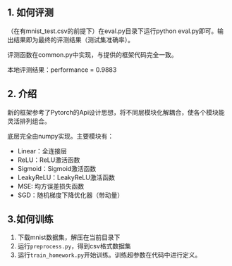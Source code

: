 ## 1. 如何评测

（在有mnist_test.csv的前提下）在eval.py目录下运行python eval.py即可。输出结果即为最终的评测结果（测试集准确率）。

评测函数在common.py中实现，与提供的框架代码完全一致。

本地评测结果：performance = 0.9883

## 2. 介绍

新的框架参考了Pytorch的Api设计思想，将不同层模块化解耦合，使各个模块能灵活排列组合。

底层完全由numpy实现。主要模块有：

- Linear：全连接层
- ReLU：ReLU激活函数
- Sigmoid：Sigmoid激活函数
- LeakyReLU：LeakyReLU激活函数
- MSE: 均方误差损失函数
- SGD：随机梯度下降优化器（带动量）

## 3.如何训练
1. 下载mnist数据集，解压在当前目录下
2. 运行`preprocess.py`，得到csv格式数据集
3. 运行`train_homework.py`开始训练。训练超参数在代码中进行定义。

